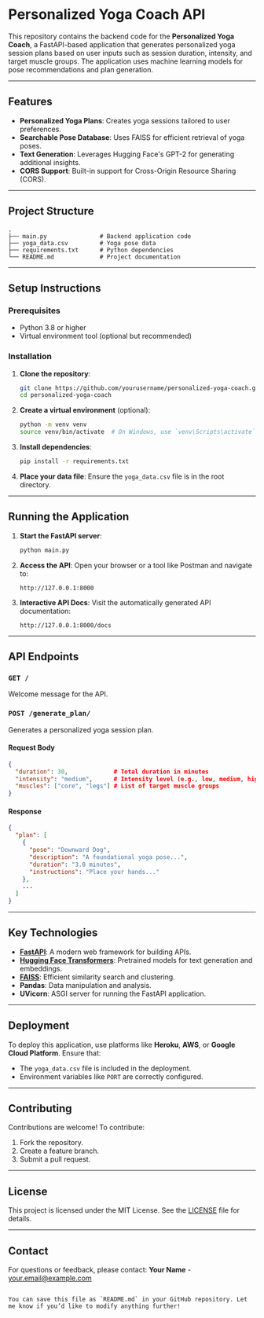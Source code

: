 
# Personalized Yoga Coach API

This repository contains the backend code for the **Personalized Yoga Coach**, a FastAPI-based application that generates personalized yoga session plans based on user inputs such as session duration, intensity, and target muscle groups. The application uses machine learning models for pose recommendations and plan generation.

---

## Features

- **Personalized Yoga Plans**: Creates yoga sessions tailored to user preferences.
- **Searchable Pose Database**: Uses FAISS for efficient retrieval of yoga poses.
- **Text Generation**: Leverages Hugging Face's GPT-2 for generating additional insights.
- **CORS Support**: Built-in support for Cross-Origin Resource Sharing (CORS).

---

## Project Structure

```plaintext
.
├── main.py               # Backend application code
├── yoga_data.csv         # Yoga pose data
├── requirements.txt      # Python dependencies
└── README.md             # Project documentation
```

---

## Setup Instructions

### Prerequisites

- Python 3.8 or higher
- Virtual environment tool (optional but recommended)

### Installation

1. **Clone the repository**:
   ```bash
   git clone https://github.com/yourusername/personalized-yoga-coach.git
   cd personalized-yoga-coach
   ```

2. **Create a virtual environment** (optional):
   ```bash
   python -m venv venv
   source venv/bin/activate  # On Windows, use `venv\Scripts\activate`
   ```

3. **Install dependencies**:
   ```bash
   pip install -r requirements.txt
   ```

4. **Place your data file**:
   Ensure the `yoga_data.csv` file is in the root directory.

---

## Running the Application

1. **Start the FastAPI server**:
   ```bash
   python main.py
   ```

2. **Access the API**:
   Open your browser or a tool like Postman and navigate to:
   ```
   http://127.0.0.1:8000
   ```

3. **Interactive API Docs**:
   Visit the automatically generated API documentation:
   ```
   http://127.0.0.1:8000/docs
   ```

---

## API Endpoints

### `GET /`
Welcome message for the API.

### `POST /generate_plan/`
Generates a personalized yoga session plan.

#### Request Body
```json
{
  "duration": 30,             # Total duration in minutes
  "intensity": "medium",      # Intensity level (e.g., low, medium, high)
  "muscles": ["core", "legs"] # List of target muscle groups
}
```

#### Response
```json
{
  "plan": [
    {
      "pose": "Downward Dog",
      "description": "A foundational yoga pose...",
      "duration": "3.0 minutes",
      "instructions": "Place your hands..."
    },
    ...
  ]
}
```

---

## Key Technologies

- **[FastAPI](https://fastapi.tiangolo.com/)**: A modern web framework for building APIs.
- **[Hugging Face Transformers](https://huggingface.co/transformers/)**: Pretrained models for text generation and embeddings.
- **[FAISS](https://github.com/facebookresearch/faiss)**: Efficient similarity search and clustering.
- **Pandas**: Data manipulation and analysis.
- **UVicorn**: ASGI server for running the FastAPI application.

---

## Deployment

To deploy this application, use platforms like **Heroku**, **AWS**, or **Google Cloud Platform**. Ensure that:
- The `yoga_data.csv` file is included in the deployment.
- Environment variables like `PORT` are correctly configured.

---

## Contributing

Contributions are welcome! To contribute:
1. Fork the repository.
2. Create a feature branch.
3. Submit a pull request.

---

## License

This project is licensed under the MIT License. See the [LICENSE](LICENSE) file for details.

---

## Contact

For questions or feedback, please contact:
**Your Name** - [your.email@example.com](mailto:your.email@example.com)
```

You can save this file as `README.md` in your GitHub repository. Let me know if you’d like to modify anything further!
